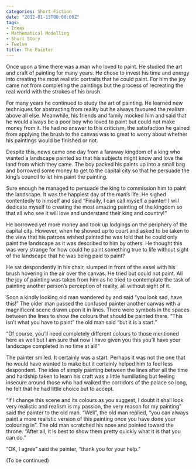 ```yaml
---
categories: Short Fiction
date: "2012-01-13T00:00:00Z"
tags:
- Ideas
- Mathematical Modelling
- Short Story
- Twelve
title: The Painter
---
```


Once upon a time there was a man who loved to paint. He studied the art and craft of painting for many years. He chose to invest his time and energy into creating the most realistic portraits that he could paint. For him the joy came not from completing the paintings but the process of recreating the real world with the strokes of his brush.

For many years he continued to study the art of painting. He learned new techniques for abstracting from reality but he always favoured the realism above all else. Meanwhile, his friends and family mocked him and said that he would always be a poor boy who loved to paint but could not make money from it. He had no answer to this criticism, the satisfaction he gained from applying the brush to the canvas was to great to worry about whether his paintings would be finished or not.

Despite this, news came one day from a faraway kingdom of a king who wanted a landscape painted so that his subjects might know and love the land from which they came. The boy packed his paints up into a small bag and borrowed some money to get to the capital city so that he persuade the king’s council to let him paint the painting.

Sure enough he managed to persuade the king to commission him to paint the landscape. It was the happiest day of the man’s life. He sighed contentedly to himself and said “Finally, I can call myself a painter! I will dedicate myself to creating the most amazing painting of the kingdom so that all who see it will love and understand their king and country!”

He borrowed yet more money and took up lodgings on the periphery of the capital city. However, when he showed up to court and asked to be taken to the view that his patrons wished painted he was told that he could only paint the landscape as it was described to him by others. He thought this was very strange for how could he paint something true to life without sight of the landscape that he was being paid to paint?

He sat despondently in his chair, slumped in front of the easel with his brush hovering in the air over the canvas. He tried but could not paint. All the joy of painting was taken from him as he tried to contemplate the task of painting another person’s perception of reality, all without sight of it.

Soon a kindly looking old man wandered by and said “you look sad, have this!” The older man passed the confused painter another canvas with a magnificent scene drawn upon it in lines. There were symbols in the spaces between the lines to show the colours that should be painted there. “This isn’t what you have to paint” the old man said “but it is a start.”

“Of course, you’ll need completely different colours to those mentioned here as well but I am sure that now I have given you this you’ll have your landscape completed in no time at all!”

The painter smiled. It certainly was a start. Perhaps it was not the one that he would have wanted to make but it certainly helped him to feel less despondent. The idea of simply painting between the lines after all the time and hardship taken to learn his craft was a little humiliating but feeling insecure around those who had walked the corridors of the palace so long, he felt that he had little choice but to accept.

“If I change this scene and its colours as you suggest, I doubt it shall look very realistic and realism is my passion, the very reason for my painting” said the painter to the old man. “Well”, the old man replied, “you can always paint a more realistic version of this painting once you have done your colouring in”. The old man scratched his nose and pointed toward the throne. “After all, it is best to show them pretty quickly what it is that you can do.”

“OK, I agree” said the painter, “thank you for your help.”

(To be continued)
